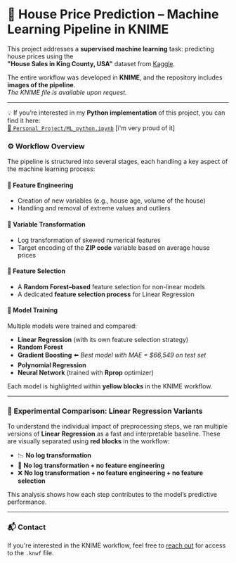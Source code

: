 # 🏡 House Price Prediction – Machine Learning Pipeline in KNIME

This project addresses a **supervised machine learning** task: predicting house prices using the  
**"House Sales in King County, USA"** dataset from [Kaggle](https://www.kaggle.com/datasets/harlfoxem/housesalesprediction).  

The entire workflow was developed in **KNIME**, and the repository includes **images of the pipeline**.  
*The KNIME file is available upon request.*

---

💡 If you’re interested in my **Python implementation** of this project, you can find it here:  
[📄 `Personal_Project/ML_python.ipynb`](Personal_Project/ML_python.ipynb)
[i'm very proud of it]

### ⚙️ Workflow Overview

The pipeline is structured into several stages, each handling a key aspect of the machine learning process:

#### 🧪 Feature Engineering
- Creation of new variables (e.g., house age, volume of the house)
- Handling and removal of extreme values and outliers

#### 🔁 Variable Transformation
- Log transformation of skewed numerical features
- Target encoding of the **ZIP code** variable based on average house prices

#### 🎯 Feature Selection
- A **Random Forest–based** feature selection for non-linear models  
- A dedicated **feature selection process** for Linear Regression

#### 🤖 Model Training
Multiple models were trained and compared:
- **Linear Regression** (with its own feature selection strategy)
- **Random Forest**
- **Gradient Boosting** ⬅️ *Best model with MAE = $66,549 on test set*
- **Polynomial Regression**
- **Neural Network** (trained with **Rprop** optimizer)

Each model is highlighted within **yellow blocks** in the KNIME workflow.

---

### 🧪 Experimental Comparison: Linear Regression Variants

To understand the individual impact of preprocessing steps, we ran multiple versions of **Linear Regression** as a fast and interpretable baseline. These are visually separated using **red blocks** in the workflow:

- 📉 **No log transformation**
- 🚫 **No log transformation + no feature engineering**
- ❌ **No log transformation + no feature engineering + no feature selection**

This analysis shows how each step contributes to the model’s predictive performance.

---

### 📬 Contact
If you're interested in the KNIME workflow, feel free to [reach out](lamiaeamilchemetterò) for access to the `.knwf` file.
